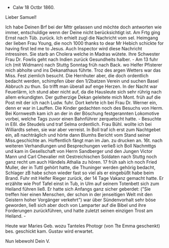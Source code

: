 + Calw 18 Octbr 1860.

Lieber Samuel!

Ich habe Deinen Brf bei der Mttr gelassen und möchte doch antworten wie immer, entschuldige wenn der Deine nicht berücksichtigt ist. Am Frtg ging Ernst nach Tüb. zurück. Ich erhielt zugl die Nachricht vom sel. Heimgang der lieben Frau Young, die noch 1000 thanks to dear Mr Hebich schickte for having first led me to Jesus. Auch Inspector wird diese Nachricht intressiren. Sie starb an Cholera welche in Madras wütete. Ihre Schwester Frau Dr. Fowlis geht nach Indien zurück Gesundheits halber. - Am 13 fuhr ich (mit Widmann) nach Stuttg Sonntag früh nach Back. wo Helfer Pfisterer mich abholte und ins Dekanathaus führte. Troz des argen Wetters war das Miss. Fest ziemlich besucht. Die Hernhuter aber, die doch ordentlich bedacht werden, schimpfen über den 1/2batzen Verein und suchen Basel Abbruch zu thun. So trifft man überall auf enge Herzen. In der Nacht war Feuerlärm, ich stund aber nicht auf, da die Hausleute sich sehr rührig nach allem erkundigten. Der gutherzige Dekan geleitete mich Mont. früh auf die Post mit der ich nach Ludw. fuhr. Dort kehrte ich bei Frau Dr. Werner ein, denn er war in Lauffen. Die Kinder gedachten noch des Besuchs von Herm. Bei Kornwesth kam ich an der in der Böschung festgerannten Lokomotive vorbei, welche Tags zuvor einen Bahnführer zerquetscht hatte. - Besuchte in Eßl. die Steudels und traf Selma ordentlich. Frau Bühl. wollte ich bei Williardts sehen, sie war aber verreist. In Boll traf ich erst zum Nachtgebet ein, aß nachträglich und hörte dann Blumhs Bericht vom Stand seiner Miss.geschichte an. Hoffentlich fängt man im Jan. zu drucken an. 16t. nach weiteren Verhandlungen und Besprechungen verließ ich Boll Nachmttgs und kam in Gesellschaft von Herrn Sandberger und den Jungen Victor Mann und Carl Chevalier mit Oestreichischen Soldaten nach Stuttg noch ganz recht um auch Händels Athalia zu hören. 17 früh sah ich noch Fried Muller, der in Tuttl gehört hatte, die Thuninger werden gehörig bedacht, Schlager zB habe schon wieder fast so viel als er eingebüßt habe beim Brand. Fuhr mit Helfer Rieger zurück, der 14 Tage Vakanz gemacht hatte. Er erzählte wie Prof Tafel einst in Tub, in Ulm auf seinem Totenbett sich zum Heiland führen ließ. Er hatte sich Anfangs ganz sicher geberdet: ("Sie treffen hier einen Menschen, der schon in der jenseitigen Welt mit den Geistern hoher Vorgänger verkehrt") war über Sündenvorhalt sehr böse geworden, ließ sich aber doch von Lamparter auf die Bibel und ihre Forderungen zurückführen, und hatte zuletzt seinen einzigen Trost am Heiland. -

Heute war Maries Geb. wozu Tanteles Photogr (von Tte Emma geschenkt) bes. geschickt kam. Gustav wird erwartet.

 Nun lebewohl
 Dein V.

